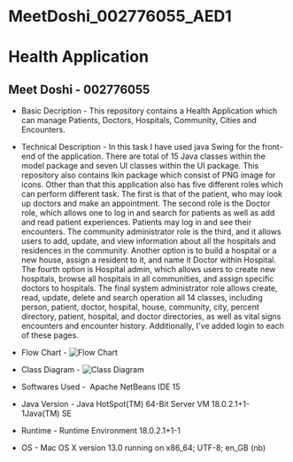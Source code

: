 # MeetDoshi_002776055_AED1
# Health Application
## Meet Doshi - 002776055

* Basic Decription - This repository contains a Health Application which can manage Patients, Doctors, Hospitals, Community, Cities and Encounters.

* Technical Description - In this task I have used java Swing for the front-end of the application. There are total of 15 Java classes within the model package and seven UI classes within the UI package. This repository also contains Ikin package which consist of PNG image for icons. Other than that this application also has five different roles which can perform different task. The first is that of the patient, who may look up doctors and make an appointment. The second role is the Doctor role, which allows one to log in and search for patients as well as add and read patient experiences. Patients may log in and see their encounters. The community administrator role is the third, and it allows users to add, update, and view information about all the hospitals and residences in the community. Another option is to build a hospital or a new house, assign a resident to it, and name it Doctor within Hospital. The fourth option is Hospital admin, which allows users to create new hospitals, browse all hospitals in all communities, and assign specific doctors to hospitals. The final system administrator role allows create, read, update, delete and search operation all 14 classes, including person, patient, doctor, hospital, house, community, city, percent directory, patient, hospital, and doctor directories, as well as vital signs encounters and encounter history. Additionally, I've added login to each of these pages.

* Flow Chart -
![Flow Chart](https://github.com/doshimee11/MeetDoshi_002776055_AED1/blob/AED_Assignment2/Java%20Assignment%202%20Flow%20Chart.png?raw=true)

* Class Diagram -
![Class Diagram](https://github.com/doshimee11/MeetDoshi_002776055_AED1/blob/AED_Assignment2/Java%20Assignment%202%20Classes.png?raw=true)

* Softwares Used -  Apache NetBeans IDE 15
* Java Version - Java HotSpot(TM) 64-Bit Server VM 18.0.2.1+1-1Java(TM) SE 
* Runtime - Runtime Environment 18.0.2.1+1-1
* OS - Mac OS X version 13.0 running on x86_64; UTF-8; en_GB (nb)
